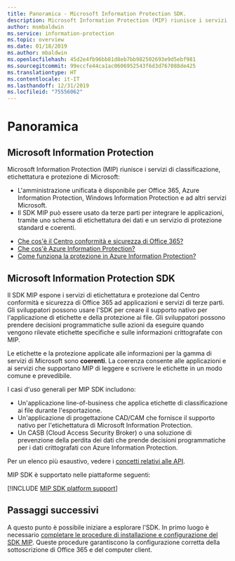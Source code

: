 ```yaml
---
title: Panoramica - Microsoft Information Protection SDK.
description: Microsoft Information Protection (MIP) riunisce i servizi di classificazione, etichettatura e protezione di Microsoft in una singola esperienza di amministrazione e in un singolo Software Development Kit (SDK).
author: msmbaldwin
ms.service: information-protection
ms.topic: overview
ms.date: 01/18/2019
ms.author: mbaldwin
ms.openlocfilehash: 45d2e4fb96bb81d8eb7bb982502693e9d5ebf981
ms.sourcegitcommit: 99eccfe44ca1ac0606952543f6d3d767088de425
ms.translationtype: HT
ms.contentlocale: it-IT
ms.lasthandoff: 12/31/2019
ms.locfileid: "75556062"
---
```

# <a name="overview"></a>Panoramica

## <a name="microsoft-information-protection"></a>Microsoft Information Protection

Microsoft Information Protection (MIP) riunisce i servizi di classificazione, etichettatura e protezione di Microsoft:

- L'amministrazione unificata è disponibile per Office 365, Azure Information Protection, Windows Information Protection e ad altri servizi Microsoft. 
- Il SDK MIP può essere usato da terze parti per integrare le applicazioni, tramite uno schema di etichettatura dei dati e un servizio di protezione standard e coerenti.

* [Che cos'è il Centro conformità e sicurezza di Office 365?](https://docs.microsoft.com/office365/securitycompliance/)
* [Che cos'è Azure Information Protection?](/azure/information-protection/understand-explore/what-is-information-protection)
* [Come funziona la protezione in Azure Information Protection?](/azure/information-protection/understand-explore/what-is-information-protection#how-data-is-protected)

## <a name="microsoft-information-protection-sdk"></a>Microsoft Information Protection SDK

Il SDK MIP espone i servizi di etichettatura e protezione dal Centro conformità e sicurezza di Office 365 ad applicazioni e servizi di terze parti. Gli sviluppatori possono usare l'SDK per creare il supporto nativo per l'applicazione di etichette e della protezione ai file. Gli sviluppatori possono prendere decisioni programmatiche sulle azioni da eseguire quando vengono rilevate etichette specifiche e sulle informazioni crittografate con MIP. 

Le etichette e la protezione applicate alle informazioni per la gamma di servizi di Microsoft sono **coerenti**. La coerenza consente alle applicazioni e ai servizi che supportano MIP di leggere e scrivere le etichette in un modo comune e prevedibile.

I casi d'uso generali per MIP SDK includono:

* Un'applicazione line-of-business che applica etichette di classificazione ai file durante l'esportazione.
* Un'applicazione di progettazione CAD/CAM che fornisce il supporto nativo per l'etichettatura di Microsoft Information Protection.
* Un CASB (Cloud Access Security Broker) o una soluzione di prevenzione della perdita dei dati che prende decisioni programmatiche per i dati crittografati con Azure Information Protection.

Per un elenco più esaustivo, vedere i [concetti relativi alle API](concept-apis-use-cases.md).

MIP SDK è supportato nelle piattaforme seguenti:

[!INCLUDE [MIP SDK platform support](../includes/mip-sdk-platform-support.md)]

## <a name="next-steps"></a>Passaggi successivi

A questo punto è possibile iniziare a esplorare l'SDK. In primo luogo è necessario [completare le procedure di installazione e configurazione del SDK MIP](setup-configure-mip.md). Queste procedure garantiscono la configurazione corretta della sottoscrizione di Office 365 e del computer client.

